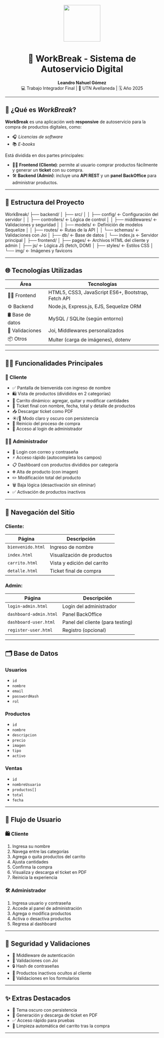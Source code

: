 <p align="center">
  <img src="frontend\img\Logo_Workbreak (1).ico" width="120"/>
</p>

<h1 align="center">🚀 WorkBreak - Sistema de Autoservicio Digital</h1>

<p align="center">
  <strong>Leandro Nahuel Gómez</strong><br/>
  💻 Trabajo Integrador Final | 🏫 UTN Avellaneda | 🗓️ Año 2025
</p>

---

## 🎯 ¿Qué es *WorkBreak*?

**WorkBreak** es una aplicación web **responsive** de autoservicio para la compra de productos digitales, como:

- 🎧 _Licencias de software_
- 📚 _E-books_

Está dividida en dos partes principales:

- 🧑‍💻 **Frontend (Cliente)**: permite al usuario comprar productos fácilmente y generar un **ticket** con su compra.
- 🛠️ **Backend (Admin)**: incluye una **API REST** y un **panel BackOffice** para administrar productos.

---

## 🧱 Estructura del Proyecto

WorkBreak/
├── backend/
│ ├── src/
│ │ ├── config/ ← Configuración del servidor
│ │ ├── controllers/ ← Lógica de control
│ │ ├── middlewares/ ← Validaciones y seguridad
│ │ ├── models/ ← Definición de modelos Sequelize
│ │ ├── routes/ ← Rutas de la API
│ │ └── schemas/ ← Validaciones con Joi
│ ├── db/ ← Base de datos
│ └── index.js ← Servidor principal
│
├── frontend/
│ ├── pages/ ← Archivos HTML del cliente y admin
│ ├── js/ ← Lógica JS (fetch, DOM)
│ ├── styles/ ← Estilos CSS
│ └── img/ ← Imágenes y favicons


---

## 🌐 Tecnologías Utilizadas

| Área          | Tecnologías                                     |
|---------------|--------------------------------------------------|
| 🧑‍🎨 Frontend   | HTML5, CSS3, JavaScript ES6+, Bootstrap, Fetch API |
| ⚙️ Backend     | Node.js, Express.js, EJS, Sequelize ORM         |
| 🛢️ Base de datos | MySQL / SQLite (según entorno)                 |
| 🧪 Validaciones| Joi, Middlewares personalizados                 |
| 📦 Otros       | Multer (carga de imágenes), dotenv              |

---

## 🧑‍💻 Funcionalidades Principales

### 👥 Cliente

- ✅ Pantalla de bienvenida con ingreso de nombre
- 🛍️ Vista de productos (divididos en 2 categorías)
- 🛒 Carrito dinámico: agregar, quitar y modificar cantidades
- 📄 Ticket final con nombre, fecha, total y detalle de productos
- 📥 Descargar ticket como PDF
- ☀️/🌙 Modo claro y oscuro con persistencia
- 🔁 Reinicio del proceso de compra
- 🔗 Acceso al login de administrador

### 🧑‍🏫 Administrador

- 🔐 Login con correo y contraseña
- ⚡ Acceso rápido (autocompleta los campos)
- 📋 Dashboard con productos divididos por categoría
- ➕ Alta de producto (con imagen)
- ✏️ Modificación total del producto
- 🗑️ Baja lógica (desactivación sin eliminar)
- ✅ Activación de productos inactivos

---

## 🧭 Navegación del Sitio

### Cliente:

| Página             | Descripción                          |
|--------------------|--------------------------------------|
| `bienvenido.html`  | Ingreso de nombre                    |
| `index.html`       | Visualización de productos           |
| `carrito.html`     | Vista y edición del carrito          |
| `detalle.html`     | Ticket final de compra               |

### Admin:

| Página                | Descripción                         |
|-----------------------|-------------------------------------|
| `login-admin.html`    | Login del administrador             |
| `dashboard-admin.html`| Panel BackOffice                    |
| `dashboard-user.html` | Panel del cliente (para testing)    |
| `register-user.html`  | Registro (opcional)                 |

---

## 🗂️ Base de Datos

### Usuarios

- `id`
- `nombre`
- `email`
- `passwordHash`
- `rol`

### Productos

- `id`
- `nombre`
- `descripcion`
- `precio`
- `imagen`
- `tipo`
- `activo`

### Ventas

- `id`
- `nombreUsuario`
- `productos[]`
- `total`
- `fecha`

---

## 🔁 Flujo de Usuario

### 🛍️ Cliente

1. Ingresa su nombre
2. Navega entre las categorías
3. Agrega o quita productos del carrito
4. Ajusta cantidades
5. Confirma la compra
6. Visualiza y descarga el ticket en PDF
7. Reinicia la experiencia

### 🛠️ Administrador

1. Ingresa usuario y contraseña
2. Accede al panel de administración
3. Agrega o modifica productos
4. Activa o desactiva productos
5. Regresa al dashboard

---

## 🔐 Seguridad y Validaciones

- 🧱 Middleware de autenticación
- 🧼 Validaciones con Joi
- 🔒 Hash de contraseñas
- 🚫 Productos inactivos ocultos al cliente
- 🧪 Validaciones en los formularios

---

## ✨ Extras Destacados

- 🎨 Tema oscuro con persistencia
- 🧾 Generación y descarga de ticket en PDF
- ✅ Acceso rápido para pruebas
- 🧼 Limpieza automática del carrito tras la compra

---

